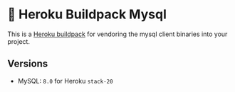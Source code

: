 # 🐶 Heroku Buildpack Mysql

This is a [Heroku buildpack](http://devcenter.heroku.com/articles/buildpacks) for vendoring the mysql client binaries into your project.

## Versions

* MySQL: `8.0` for Heroku `stack-20`

